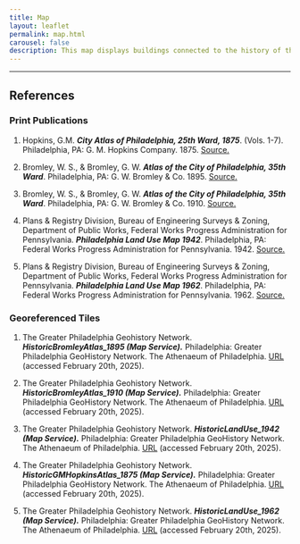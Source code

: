 ```yaml
---
title: Map
layout: leaflet
permalink: map.html
carousel: false
description: This map displays buildings connected to the history of the Germantown YWCA organization, including those used by organization as well as other locations that have played a role in its history. Use the + and - buttons on the top left or your cursor to zoom in and out, use your keyboard arrow keys or pinch and zoom from your cursor to move the map around.
---
```


<hr>

## References

### Print Publications

1. Hopkins, G.M. ***City Atlas of Philadelphia, 25th Ward, 1875***. (Vols. 1-7). Philadelphia, PA: G. M. Hopkins Company. 1875.
[Source.](https://libwww.freelibrary.org/digital/item/46178)

2. Bromley, W. S., & Bromley, G. W. ***Atlas of the City of Philadelphia, 35th Ward***. Philadelphia, PA: G. W. Bromley & Co. 1895.
[Source.](https://www.historicmapworks.com/Atlas/US/6900/)

3. Bromley, W. S., & Bromley, G. W. ***Atlas of the City of Philadelphia, 35th Ward***. Philadelphia, PA: G. W. Bromley & Co. 1910.
[Source.](https://www.historicmapworks.com/Atlas/US/7153/)

4. Plans & Registry Division, Bureau of Engineering Surveys & Zoning, Department of Public Works, Federal Works Progress Administration for Pennsylvania. ***Philadelphia Land Use Map 1942***. Philadelphia, PA: Federal Works Progress Administration for Pennsylvania. 1942. 
[Source.](https://libwww.freelibrary.org/digital/item/11922)

5. Plans & Registry Division, Bureau of Engineering Surveys & Zoning, Department of Public Works, Federal Works Progress Administration for Pennsylvania. ***Philadelphia Land Use Map 1962***. Philadelphia, PA: Federal Works Progress Administration for Pennsylvania. 1962. 
[Source.](https://libwww.freelibrary.org/digital/item/12030)

### Georeferenced Tiles

1. The Greater Philadelphia Geohistory Network. ***HistoricBromleyAtlas_1895 (Map Service).*** Philadelphia: Greater Philadelphia GeoHistory Network. The Athenaeum of Philadelphia. [URL](https://tiles1.arcgis.com/tiles/fLeGjb7u4uXqeF9q/arcgis/rest/services/HistoricBromleyAtlas_1895/MapServer?cacheKey=a24a8bf901a9708a) (accessed February 20th, 2025).

2. The Greater Philadelphia Geohistory Network. ***HistoricBromleyAtlas_1910 (Map Service).*** Philadelphia: Greater Philadelphia GeoHistory Network. The Athenaeum of Philadelphia. [URL](https://tiles1.arcgis.com/tiles/fLeGjb7u4uXqeF9q/arcgis/rest/services/HistoricBromleyAtlas_1910/MapServer?cacheKey=95e24ad5b85442b0) (accessed February 20th, 2025).

3. The Greater Philadelphia Geohistory Network. ***HistoricLandUse_1942 (Map Service).*** Philadelphia: Greater Philadelphia GeoHistory Network. The Athenaeum of Philadelphia. [URL](https://tiles1.arcgis.com/tiles/fLeGjb7u4uXqeF9q/arcgis/rest/services/HistoricLandUse_1942/MapServer?cacheKey=b48e982fb188c20e) (accessed February 20th, 2025).

4. The Greater Philadelphia Geohistory Network. ***HistoricGMHopkinsAtlas_1875 (Map Service).*** Philadelphia: Greater Philadelphia GeoHistory Network. The Athenaeum of Philadelphia. [URL](https://tiles1.arcgis.com/tiles/fLeGjb7u4uXqeF9q/arcgis/rest/services/HistoricGMHopkinsAtlas_1875/MapServer?cacheKey=8b79d7f6e33659aa) (accessed February 20th, 2025).

5. The Greater Philadelphia Geohistory Network. ***HistoricLandUse_1962 (Map Service).*** Philadelphia: Greater Philadelphia GeoHistory Network. The Athenaeum of Philadelphia. [URL](https://tiles1.arcgis.com/tiles/fLeGjb7u4uXqeF9q/arcgis/rest/services/HistoricLandUse_1962/MapServer?cacheKey=a254ca448c5947e4) (accessed February 20th, 2025).



